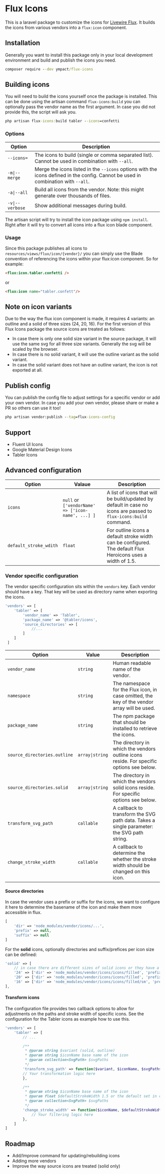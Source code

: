 # Flux Icons

This is a laravel package to customize the icons for [Livewire Flux](https://github.com/livewire/flux). It builds the icons from various vendors into a `flux:icon` component.

## Installation

Generally you want to install this package only in your local development environment and build and publish the icons you need.

```cmd
composer require --dev ympact/flux-icons
```

## Building icons

You will need to build the icons yourself once the package is installed. This can be done using the artisan command `flux-icons:build` you can optionally pass the vendor name as the first argument. 
In case you did not provide this, the script will ask you.

```cmd
php artisan flux-icons:build tabler --icons=confetti
```

### Options

| Option          | Description                                                                                        |
|-----------------|----------------------------------------------------------------------------------------------------|
| `--icons=`      | The icons to build (single or comma separated list). Cannot be used in combination with `--all`. |
| `-m\|--merge`   | Merge the icons listed in the `--icons` options with the icons defined in the config. Cannot be used in combination with `--all`. |
| `-a\|--all`     | Build all icons from the vendor. Note: this might generate over thousands of files.                |
| `-v\|--verbose` | Show additional messages during build. |

The artisan script will try to install the icon package using `npm install`. Right after it will try to convert all icons into a flux icon blade component.

### Usage

Since this package publishes all icons to `resources/views/flux/icon/{vendor}/` you can simply use the Blade convention of referencing the icons within your flux:icon component. So for example:

```html
<flux:icon.tabler.confetti />
```

or

```html
<flux:icon name="tabler.confett"/>
```

## Note on icon variants

Due to the way the flux icon component is made, it requires 4 variants: an outline and a solid of three sizes (24, 20, 16).
For the first version of this Flux Icons package the source icons are treated as follows:

- In case there is only one solid size variant in the source package, it will use the same svg for all three size variants. Generally the svg will be scaled by the browser.
- In case there is no solid variant, it will use the outline variant as the solid variant.
- In case the solid variant does not have an outline variant, the icon is not exported at all.

## Publish config

You can publish the config file to adjust settings for a specific vendor or add your own vendor. In case you add your own vendor, please share or make a PR so others can use it too!

```cmd
php artisan vendor:publish --tag=flux-icons-config
```

## Support

- Fluent UI Icons
- Google Material Design Icons
- Tabler Icons

## Advanced configuration

| Option     | Valaue     | Description                                                                 |
|------------|------------|-----------------------------------------------------------------------------|
| `icons`    |  `null` or `['vendorName' => ['icon-name', ...] ]` | A list of icons that will be build/updated by default in case no icons are passed to `flux-icons:build` command.  |
| `default_stroke_wdith` | `float` | For outline icons a default stroke width can be configured. The default Flux Heroicons uses a width of 1.5. |

### Vendor specific configuration

The vendor specific configuration sits within the `vendors` key. Each vendor should have a key. That key will be used as directory name when exporting the icons.

```php
'vendors' => [
    'tabler' => [
        'vendor_name' => 'Tabler',
        'package_name' => '@tabler/icons',
        'source_directories' => [ 
            //...
        ]
    ]
 ]
```

| Option     | Value     | Description                                                                 |
|------------|-----------|-----------------------------------------------------------------------------|
| `vendor_name`    |  `string` | Human readable name of the vendor.  |
| `namespace`      | `string`  | The namespace for the Flux icon, in case omitted, the key of the vendor array will be used. |
| `package_name` | `string` | The npm package that should be installed to retrieve the icons. |
| `source_directories.outline` | `array\|string` | The directory in which the vendors outline icons reside. For specific options see below. |
| `source_directories.solid` | `array\|string` | The directory in which the vendors solid icons reside. For specific options see below. |
| `transform_svg_path`    |  `callable` | A callback to transform the SVG path data. Takes a single parameter: the SVG path string. |
| `change_stroke_width`   |  `callable` | A callback to determine the whether the stroke width should be changed on this icon. |

#### Source directories

In case the vendor uses a prefix or suffix for the icons, we want to configure it here to determine the basename of the icon and make them more accessible in flux.

```php
[
    'dir' => 'node_modules/vendor/icons/...',
    'prefix' => null,
    'suffix' => null 
]
```

For the **solid** icons, optionally directories and suffix/prefices per icon size can be defined:

```php
'solid' => [ 
    // in case there are different sizes of solid icons or they have a prefix or suffix in the name
    '24' => ['dir' => 'node_modules/vendor/icons/icons/filled', 'prefix' => null, 'suffix' => '-24'],
    '20' => ['dir' => 'node_modules/vendor/icons/icons/filled', 'prefix' => null, 'suffix' => '-20'],
    '16' => ['dir' => 'node_modules/vendor/icons/icons/filled/sm', 'prefix' => null, 'suffix' => null],
],
```

#### Transform icons

The configuration file provides two callback options to allow for adjustments on the paths and stroke width of specific icons.
See the configuration for the Tabler icons as example how to use this.

```php
'vendors' => [
    'tabler' => [
        // ...

        /**
         * @param string $variant (solid, outline)
         * @param string $iconName base name of the icon
         * @param collection<SvgPath> $svgPaths
         */
        'transform_svg_path' => function($variant, $iconName, $svgPaths) {
        // Your transformation logic here
        },

        /**
         * @param string $iconName base name of the icon
         * @param float $defaultStrokeWidth 1.5 or the default set in config option `default_stroke_wdith`
         * @param collection<SvgPath> $svgPaths
         */
        'change_stroke_width' => function($iconName, $defaultStrokeWidth, $svgPaths) {
            // Your filtering logic here
        },
    ]
]
```

## Roadmap

- Add/Improve command for updating/rebuilding icons
- Adding more vendors
- Improve the way source icons are treated (solid only)
